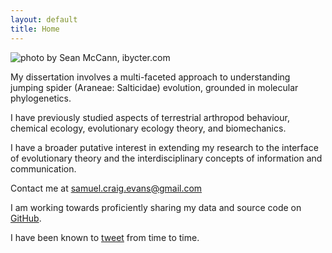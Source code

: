 ```yaml
---
layout: default
title: Home
---
```


![photo by Sean McCann, ibycter.com](https://scevans.github.com/scevans.github.io/images/Sam-fries-Sept2014.jpg)

My dissertation involves a multi-faceted approach to understanding jumping spider (Araneae: Salticidae) evolution, grounded in molecular phylogenetics.

I have previously studied aspects of terrestrial arthropod behaviour, chemical ecology, evolutionary ecology theory, and biomechanics.

I have a broader putative interest in extending my research to the interface of evolutionary theory and the interdisciplinary concepts of information and communication. 

Contact me at [samuel.craig.evans@gmail.com](mailto:samuel.craig.evans@gmail.com)

I am working towards proficiently sharing my data and source code on [GitHub](https://github.com/scevans).

I have been known to [tweet](https://twitter.com/sc_evans) from time to time.
